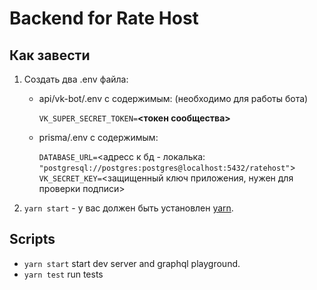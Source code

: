 # Backend for Rate Host

## Как завести

1. Создать два .env файла:
   - api/vk-bot/.env с содержимым: (необходимо для работы бота)

        `VK_SUPER_SECRET_TOKEN=`**<токен сообщества>**
   - prisma/.env с содержимым:

        `DATABASE_URL=`<адресс к бд - локалька: `"postgresql://postgres:postgres@localhost:5432/ratehost"`>
        `VK_SECRET_KEY=`<защищенный ключ приложения, нужен для проверки подписи>
2. `yarn start` - у вас должен быть установлен [yarn](https://yarnpkg.com/getting-started/install#global-install).

## Scripts

- `yarn start` start dev server and graphql playground.
- `yarn test` run tests
